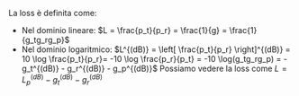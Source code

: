 La loss è definita come:
- Nel dominio lineare: $L = \frac{p_t}{p_r} = \frac{1}{g} = \frac{1}{g_tg_rg_p}$
- Nel dominio logaritmico: $L^{(dB)} = \left[ \frac{p_t}{p_r} \right]^{(dB)} = 10 \log \frac{p_t}{p_r}= -10 \log \frac{p_r}{p_t} = -10 \log(g_tg_rg_p) = -g_t^{(dB)} - g_r^{(dB)} - g_p^{(dB)}$
Possiamo vedere la loss come $L= L_p^{(dB)}-g_t^{(dB)}-g_r^{(dB)}$

